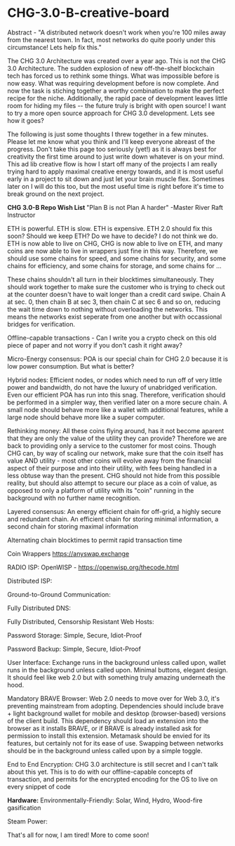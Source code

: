 # CHG-3.0-B-creative-board

Abstract - "A distributed network doesn't work when you're 100 miles away from the nearest town.  In fact, most networks do quite poorly under this circumstance!  Lets help fix this."

The CHG 3.0 Architecture was created over a year ago.  This is not the CHG 3.0 Architecture.  The sudden explosion of new off-the-shelf blockchain tech has forced us to rethink some things.  What was impossible before is now easy.  What was requiring development before is now complete.  And now the task is stiching together a worthy combination to make the perfect recipe for the niche.  Additionally, the rapid pace of development leaves little room for hiding my files -- the future truly is bright with open source!  I want to try a more open source approach for CHG 3.0 development.  Lets see how it goes?

The following is just some thoughts I threw together in a few minutes.  Please let me know what you think and I'll keep everyone abreast of the progress.  Don't take this page too seriously (yet!) as it is always best for creativity the first time around to just write down whatever is on your mind.  This ad lib creative flow is how I start off many of the projects I am really trying hard to apply maximal creative energy towards, and it is most useful early in a project to sit down and just let your brain muscle flex.  Sometimes later on I will do this too, but the most useful time is right before it's time to break ground on the next project.

<B>CHG 3.0-B Repo Wish List </B> "Plan B is not Plan A harder" -Master River Raft Instructor

ETH is powerful.  ETH is slow.  ETH is expensive.  ETH 2.0 should fix this soon?  Should we keep ETH?  Do we have to decide?  I do not think we do.  ETH is now able to live on CHG, CHG is now able to live on ETH, and many coins are now able to live in wrappers just fine in this way.  Therefore, we should use some chains for speed, and some chains for security, and some chains for efficiency, and some chains for storage, and some chains for ...

These chains shouldn't all turn in their blocktimes simultaneously.  They should work together to make sure the customer who is trying to check out at the counter doesn't have to wait longer than a credit card swipe.  Chain A at sec. 0, then chain B at sec 3, then chain C at sec 6 and so on, reducing the wait time down to nothing without overloading the networks.  This means the networks exist seperate from one another but with occassional bridges for verification.

Offline-capable transactions - Can I write you a crypto check on this old piece of paper and not worry if you don't cash it right away?

Micro-Energy consensus: POA is our special chain for CHG 2.0 because it is low power consumption.  But what is better?

Hybrid nodes:  Efficient nodes, or nodes which need to run off of very little power and bandwidth, do not have the luxury of unabridged verification.  Even our efficient POA has run into this snag.  Therefore, verification should be performed in a simpler way, then verified later on a more secure chain.  A small node should behave more like a wallet with additional features, while a large node should behave more like a super computer.

Rethinking money: All these coins flying around, has it not become aparent that they are only the value of the utility they can provide?  Therefore we are back to providing only a service to the customer for most coins.  Though CHG can, by way of scaling our network, make sure that the coin itself has value AND utility - most other coins will evolve away from the financial aspect of their purpose and into their utility, with fees being handled in a less obtuse way than the present.  CHG should not hide from this possible reality, but should also attempt to secure our place as a coin of value, as opposed to only a platform of utility with its "coin" running in the background with no further name recognition.

Layered consensus: An energy efficient chain for off-grid, a highly secure and redundant chain.  An efficient chain for storing minimal information, a second chain for storing maximal information

Alternating chain blocktimes to permit rapid transaction time

Coin Wrappers
https://anyswap.exchange

RADIO ISP:
OpenWISP - https://openwisp.org/thecode.html

Distributed ISP:

Ground-to-Ground Communication:

Fully Distributed DNS:

Fully Distributed, Censorship Resistant Web Hosts:

Password Storage: Simple, Secure, Idiot-Proof

Password Backup: Simple, Secure, Idiot-Proof

User Interface:
Exchange runs in the background unless called upon, wallet runs in the background unless called upon.  Minimal buttons, elegant design.  It should feel like web 2.0 but with something truly amazing underneath the hood. 

Mandatory BRAVE Browser: Web 2.0 needs to move over for Web 3.0, it's preventing mainstream from adopting.  Dependencies should include brave + light background wallet for mobile and desktop (browser-based) versions of the client build.  This dependency should load an extension into the browser as it installs BRAVE, or if BRAVE is already installed ask for permission to install this extension.  Metamask should be envied for its features, but certainly not for its ease of use.  Swapping between networks should be in the background unless called upon by a simple toggle.

End to End Encryption:  CHG 3.0 architecture is still secret and I can't talk about this yet.  This is to do with our offline-capable concepts of transaction, and permits for the encrypted encoding for the OS to live on every snippet of code

<b>Hardware:</B>
Environmentally-Friendly:
Solar, Wind, Hydro, Wood-fire gasification

Steam Power:

That's all for now, I am tired!  More to come soon!





